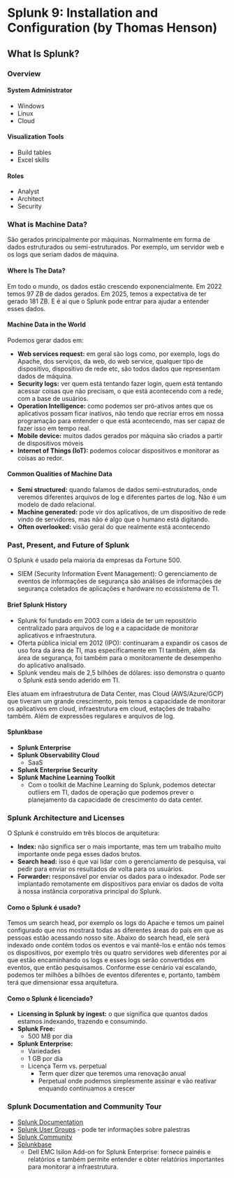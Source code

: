 # Splunk 9: Installation and Configuration (by Thomas Henson)
## What Is Splunk?
### Overview
#### System Administrator
* Windows
* Linux
* Cloud

#### Visualization Tools
* Build tables
* Excel skills

#### Roles
* Analyst
* Architect
* Security

### What is Machine Data?
São gerados principalmente por máquinas. Normalmente em forma de dados estruturados ou semi-estruturados. Por exemplo, um servidor web e os logs que seriam dados de máquina.

#### Where Is The Data?
Em todo o mundo, os dados estão crescendo exponencialmente. Em 2022 temos 97 ZB de dados gerados. Em 2025, temos a expectativa de ter gerado 181 ZB. E é aí que o Splunk pode entrar para ajudar a entender esses dados.

#### Machine Data in the World
Podemos gerar dados em: 
* **Web services request:** em geral são logs como, por exemplo, logs do Apache, dos serviços, da web, do web service, qualquer tipo de dispositivo, dispositivo de rede etc, são todos dados que representam dados de máquina.
* **Security logs:** ver quem está tentando fazer login, quem está tentando acessar coisas que não precisam, o que está acontecendo com a rede, com a base de usuários.
* **Operation Intelligence:** como podemos ser pró-ativos antes que os aplicativos possam ficar inativos, não tendo que recriar erros em nossa programação para entender o que está acontecendo, mas ser capaz de fazer isso em tempo real.
* **Mobile device:** muitos dados gerados por máquina são criados a partir de dispositivos móveis
* **Internet of Things (IoT):** podemos colocar dispositivos e monitorar as coisas ao redor. 

#### Common Qualities of Machine Data
* **Semi structured:** quando falamos de dados semi-estruturados, onde veremos diferentes arquivos de log e diferentes partes de log. Não é um modelo de dado relacional.
* **Machine generated:** pode vir dos aplicativos, de um dispositivo de rede vindo de servidores, mas não é algo que o humano está digitando.
* **Often overlooked:** visão geral do que realmente está acontecendo

### Past, Present, and Future of Splunk
O Splunk é usado pela maioria da empresas da Fortune 500. 
* SIEM (Security Information Event Management): O gerenciamento de eventos de informações de segurança são análises de informações de segurança coletados de aplicações e hardware no ecossistema de TI.

#### Brief Splunk History
* Splunk foi fundado em 2003 com a ideia de ter um repositório centralizado para arquivos de log e a capacidade de monitorar aplicativos e infraestrutura.
* Oferta pública inicial em 2012 (IPO): continuaram a expandir os casos de uso fora da área de TI, mas especificamente em TI também, além da área de segurança, foi também para o monitoramente de desempenho do aplicativo analisado.
* Splunk vendeu mais de 2,5 bilhões de dólares: isso demonstra o quanto o Splunk está sendo aderido em TI.

Eles atuam em infraestrutura de Data Center, mas Cloud (AWS/Azure/GCP) que tiveram um grande crescimento, pois temos a capacidade de monitorar os aplicativos em cloud, infraestrutura em cloud, estações de trabalho também. Além de expressões regulares e arquivos de log.

#### Splunkbase
* **Splunk Enterprise**
* **Splunk Observability Cloud**
   * SaaS
* **Splunk Enterprise Security**
* **Splunk Machine Learning Toolkit**
   * Com o toolkit de Machine Learning do Splunk, podemos detectar outliers em TI, dados de operação que podemos prever o planejamento da capacidade de crescimento do data center.

### Splunk Architecture and Licenses
O Splunk é construído em três blocos de arquitetura:
* **Index:** não significa ser o mais importante, mas tem um trabalho muito importante onde pega esses dados brutos.
* **Search head:** isso é que vai lidar com o gerenciamento de pesquisa, vai pedir para enviar os resultados de volta para os usuários.
* **Forwarder:** responsável por enviar os dados para o indexador. Pode ser implantado remotamente em dispositivos para enviar os dados de volta à nossa instância corporativa principal do Splunk.

#### Como o Splunk é usado?
Temos um search head, por exemplo os logs do Apache e temos um painel configurado que nos mostrará todas as diferentes áreas do país em que as pessoas estão acessando nosso site. Abaixo do search head, ele será indexado onde contém todos os eventos e vai mantê-los e então nós temos os dispositivos, por exemplo três ou quatro servidores web diferentes por aí que estão encaminhando os logs e esses logs serão convertidos em eventos, que então pesquisamos.
Conforme esse cenário vai escalando, podemos ter milhões a bilhões de eventos diferentes e, portanto, também terá que dimensionar essa arquitetura.

#### Como o Splunk é licenciado?
* **Licensing in Splunk by ingest:** o que significa que quantos dados estamos indexando, trazendo e consumindo.
* **Splunk Free:** 
   * 500 MB por dia
* **Splunk Enterprise:** 
   * Variedades
   * 1 GB por dia
   * Licença Term vs. perpetual
      * Term quer dizer que teremos uma renovação anual
      * Perpetual onde podemos simplesmente assinar e vão reativar enquando continuamos a crescer

### Splunk Documentation and Community Tour
* [Splunk Documentation](https://docs.splunk.com/Documentation)
* [Splunk User Groups](https://usergroups.splunk.com/) - pode ter informações sobre palestras
* [Splunk Community](https://www.splunk.com/en_us/community.html)
* [Splunkbase](https://splunkbase.splunk.com/)
   * Dell EMC Isilon Add-on for Splunk Enterprise: fornece painéis e relatórios e também permite entender e obter relatórios importantes para monitorar a infraestrutura.



